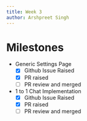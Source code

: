 ```yaml
---
title: Week 3
author: Arshpreet Singh
---
```

# Milestones
- Generic Settings Page
	- [x] Github Issue Raised
	- [x] PR raised
	- [ ] PR review and merged
- 1 to 1 Chat Implementation
	- [x] Github Issue Raised
	- [x] PR raised
	- [ ] PR review and merged